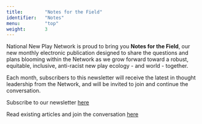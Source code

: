 ```yaml
---
title:        "Notes for the Field"
identifier:   "Notes"
menu:         "top"
weight:       3
---
```


National New Play Network is proud to bring you **Notes for the Field**, our new monthly electronic publication designed to share the questions and plans blooming within the Network as we grow forward toward a robust, equitable, inclusive, anti-racist new play ecology - and world - together.  

Each month, subscribers to this newsletter will receive the latest in thought leadership from the Network, and will be invited to join and continue the conversation.


Subscribe to our newsletter [here](http://eepurl.com/hzS4ZP)

Read existing articles and join the conversation [here](https://nnpnnotes.wixsite.com/home)

